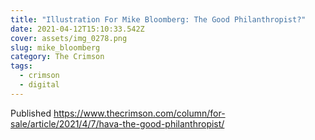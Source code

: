 ```yaml
---
title: "Illustration For Mike Bloomberg: The Good Philanthropist?"
date: 2021-04-12T15:10:33.542Z
cover: assets/img_0278.png
slug: mike_bloomberg
category: The Crimson
tags:
  - crimson
  - digital
---
```

Published https://www.thecrimson.com/column/for-sale/article/2021/4/7/hava-the-good-philanthropist/